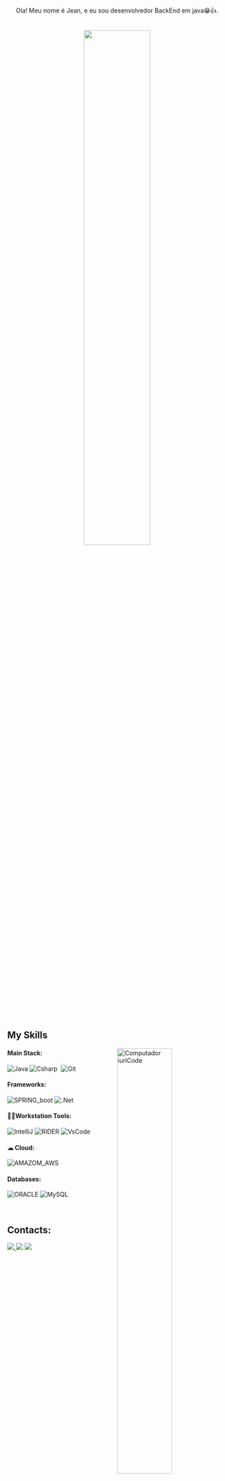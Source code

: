 
<p align="center">Ola! Meu nome é Jean, e eu sou desenvolvedor BackEnd em java😁👍.</p>&nbsp;

<div  align="center" style="margin-bottom:100px">
<img width=55% align="center"  src="https://github-readme-streak-stats.herokuapp.com?user=Jean-Jr7&theme=radical&mode=weekly" />

 </div>
 
 &nbsp;
 &nbsp;


## My Skills

<img width=50% img src="https://github.com/Jean-Jr7/Jean-Jr7/assets/147209318/3d30f32e-4f03-466c-beb0-ddc9d8cd19a8" min-width="400px" max-width="400" width="400px" align="right" alt="Computador iuriCode">


#### Main Stack:

![Java](https://img.shields.io/badge/java-%23ED8B00.svg?style=for-the-badge&logo=openjdk&logoColor=white)
![Csharp](https://img.shields.io/badge/C%23-239120?style=for-the-badge&logo=c-sharp&logoColor=white)&nbsp;
![Git](https://img.shields.io/badge/GIT-E44C30?style=for-the-badge&logo=git&logoColor=white)&nbsp;

#### Frameworks:

![SPRING_boot](https://img.shields.io/badge/Spring_Boot-F2F4F9?style=for-the-badge&logo=spring-boot)
![.Net](https://img.shields.io/badge/.NET-5C2D91?style=for-the-badge&logo=.net&logoColor=white)


 #### 👩‍💻Workstation Tools:

![IntelliJ](https://img.shields.io/badge/IntelliJ_IDEA-000000.svg?style=for-the-badge&logo=intellij-idea&logoColor=white)
![RIDER](https://img.shields.io/badge/Rider-000000?style=for-the-badge&logo=Rider&logoColor=white)
![VsCode](https://img.shields.io/badge/VSCode-0078D4?style=for-the-badge&logo=visual%20studio%20code&logoColor=white)

#### ☁ Cloud:
![AMAZOM_AWS](https://img.shields.io/badge/Amazon_AWS-FF9900?style=for-the-badge&logo=amazonaws&logoColor=white)




#### Databases:

![ORACLE](https://img.shields.io/badge/Oracle-F80000?style=for-the-badge&logo=Oracle&logoColor=white)
![MySQL](https://img.shields.io/badge/mysql-%2300f.svg?style=for-the-badge&logo=mysql&logoColor=white)





&nbsp;
&nbsp;

## Contacts:

<div> 
<a href="https://www.instagram.com/jean._022" target="_blank"><img src="https://img.shields.io/badge/-Instagram-%23E4405F?style=for-the-badge&logo=instagram&logoColor=white">
</a>
<a href = "mailto:contato.jean.jose102013@gmail.com"> <img src="https://img.shields.io/badge/-Gmail-%23333?style=for-the-badge&logo=gmail&logoColor=white" target="_blank"></a>
<a href="https://www.linkedin.com/in/jean-rodrigues22/" target="_blank"><img src="https://img.shields.io/badge/-LinkedIn-%230077B5?style=for-the-badge&logo=linkedin&logoColor=white"  target="_blank"></a> 


<img width=100% img src = "https://capsule-render.vercel.app/api?type=waving&color=00FFFF&height=125&section=footer">


 

  
  





